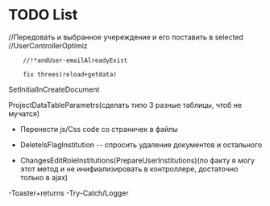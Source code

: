 ﻿# TODO List


//Передовать и выбранное учереждение и его поставить в selected
        //UserControllerOptimiz

        //!*andUser-emailAlreadyExist

        fix threes(reload+getdata)

SetInitialInCreateDocument

ProjectDataTableParametrs(сделать типо 3 разные таблицы, чтоб не мучатся)


- Перенести js/Css code со страничек в файлы
- DeleteIsFlagInstitution -- спросить удаление документов и остального

- ChangesEditRoleInstitutions(PrepareUserInstitutions)(по факту я могу этот метод и не инифиализировать в контроллере, достаточно только в ajax)

-Toaster+returns
-Try-Catch/Logger
